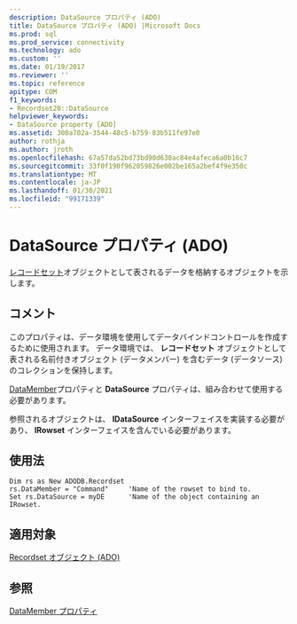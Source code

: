 ```yaml
---
description: DataSource プロパティ (ADO)
title: DataSource プロパティ (ADO) |Microsoft Docs
ms.prod: sql
ms.prod_service: connectivity
ms.technology: ado
ms.custom: ''
ms.date: 01/19/2017
ms.reviewer: ''
ms.topic: reference
apitype: COM
f1_keywords:
- Recordset20::DataSource
helpviewer_keywords:
- DataSource property [ADO]
ms.assetid: 300a702a-3544-48c5-b759-83b511fe97e0
author: rothja
ms.author: jroth
ms.openlocfilehash: 67a57da52bd73bd90d630ac84e4afeca6a0b16c7
ms.sourcegitcommit: 33f0f190f962059826e002be165a2bef4f9e350c
ms.translationtype: MT
ms.contentlocale: ja-JP
ms.lasthandoff: 01/30/2021
ms.locfileid: "99171339"
---
```

# <a name="datasource-property-ado"></a>DataSource プロパティ (ADO)
[レコードセット](../../../ado/reference/ado-api/recordset-object-ado.md)オブジェクトとして表されるデータを格納するオブジェクトを示します。  
  
## <a name="remarks"></a>コメント  
 このプロパティは、データ環境を使用してデータバインドコントロールを作成するために使用されます。 データ環境では、 **レコードセット** オブジェクトとして表される名前付きオブジェクト (データメンバー) を含むデータ (データソース) のコレクションを保持します。  
  
 [DataMember](../../../ado/reference/ado-api/datamember-property.md)プロパティと **DataSource** プロパティは、組み合わせて使用する必要があります。  
  
 参照されるオブジェクトは、 **IDataSource** インターフェイスを実装する必要があり、 **IRowset** インターフェイスを含んでいる必要があります。  
  
## <a name="usage"></a>使用法  
  
```  
Dim rs as New ADODB.Recordset  
rs.DataMember = "Command"     'Name of the rowset to bind to.  
Set rs.DataSource = myDE      'Name of the object containing an IRowset.  
```  
  
## <a name="applies-to"></a>適用対象  
 [Recordset オブジェクト (ADO)](../../../ado/reference/ado-api/recordset-object-ado.md)  
  
## <a name="see-also"></a>参照  
 [DataMember プロパティ](../../../ado/reference/ado-api/datamember-property.md)
